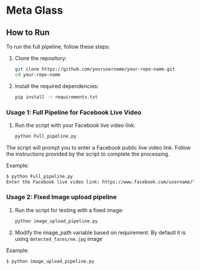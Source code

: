# Meta Glass

## How to Run

To run the full pipeline, follow these steps:

1. Clone the repository:
    ```bash
    git clone https://github.com/yourusername/your-repo-name.git
    cd your-repo-name
    ```

2. Install the required dependencies:
    ```bash
    pip install -r requirements.txt
    ```



### Usage 1: Full Pipeline for Facebook Live Video

1. Run the script with your Facebook live video link:
    ```bash
    python Full_pipeline.py
    ```

The script will prompt you to enter a Facebook public live video link. Follow the instructions provided by the script to complete the processing.

Example:
```bash
$ python Full_pipeline.py
Enter the Facebook live video link: https://www.facebook.com/username/live/video_id
```

### Usage 2: Fixed Image upload pipeline

1. Run the script for testing with a fixed image:
    ```bash
    python image_upload_pipeline.py
    ```
2. Modify the image_path variable based on requirement. By defautl it is using `detected_faces/nm.jpg` image



Example:
```bash
$ python image_upload_pipeline.py
```



